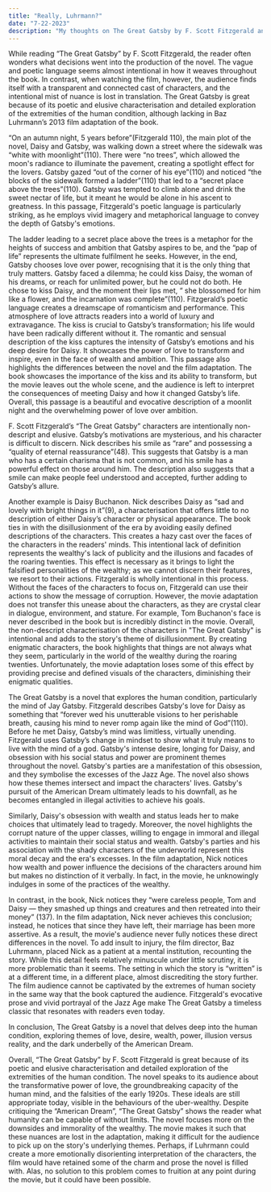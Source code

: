 ```yaml
---
title: "Really, Luhrmann?"
date: "7-22-2023"
description: "My thoughts on The Great Gatsby by F. Scott Fitzgerald and the 2013 film adaptation by Baz Luhrmann"
---
```

While reading “The Great Gatsby” by F. Scott Fitzgerald, the reader often wonders what decisions went into the production of the novel. The vague and poetic language seems almost intentional in how it weaves throughout the book. In contrast, when watching the film, however, the audience finds itself with a transparent and connected cast of characters, and the intentional mist of nuance is lost in translation. The Great Gatsby is great because of its poetic and elusive characterisation and detailed exploration of the extremities of the human condition, although lacking in Baz Luhrmann’s 2013 film adaptation of the book.

“On an autumn night, 5 years before”(Fitzgerald 110), the main plot of the novel, Daisy and Gatsby, was walking down a street where the sidewalk was “white with moonlight”(110). There were “no trees”, which allowed the moon's radiance to illuminate the pavement, creating a spotlight effect for the lovers. Gatsby gazed “out of the corner of his eye”(110) and noticed “the blocks of the sidewalk formed a ladder”(110) that led to a “secret place above the trees”(110). Gatsby was tempted to climb alone and drink the sweet nectar of life, but it meant he would be alone in his ascent to greatness. In this passage, Fitzgerald's poetic language is particularly striking, as he employs vivid imagery and metaphorical language to convey the depth of Gatsby's emotions.

The ladder leading to a secret place above the trees is a metaphor for the heights of success and ambition that Gatsby aspires to be, and the “pap of life” represents the ultimate fulfilment he seeks. However, in the end, Gatsby chooses love over power, recognising that it is the only thing that truly matters. Gatsby faced a dilemma; he could kiss Daisy, the woman of his dreams, or reach for unlimited power, but he could not do both. He chose to kiss Daisy, and the moment their lips met, “ she blossomed for him like a flower, and the incarnation was complete”(110). Fitzgerald’s poetic language creates a dreamscape of romanticism and performance. This atmosphere of love attracts readers into a world of luxury and extravagance. The kiss is crucial to Gatsby’s transformation; his life would have been radically different without it. The romantic and sensual description of the kiss captures the intensity of Gatsby’s emotions and his deep desire for Daisy. It showcases the power of love to transform and inspire, even in the face of wealth and ambition. This passage also highlights the differences between the novel and the film adaptation. The book showcases the importance of the kiss and its ability to transform, but the movie leaves out the whole scene, and the audience is left to interpret the consequences of meeting Daisy and how it changed Gatsby’s life. Overall, this passage is a beautiful and evocative description of a moonlit night and the overwhelming power of love over ambition.

F. Scott Fitzgerald’s “The Great Gatsby” characters are intentionally non-descript and elusive. Gatsby’s motivations are mysterious, and his character is difficult to discern. Nick describes his smile as “rare” and possessing a “quality of eternal reassurance”(48). This suggests that Gatsby is a man who has a certain charisma that is not common, and his smile has a powerful effect on those around him. The description also suggests that a smile can make people feel understood and accepted, further adding to Gatsby’s allure.

Another example is Daisy Buchanon. Nick describes Daisy as “sad and lovely with bright things in it”(9), a characterisation that offers little to no description of either Daisy’s character or physical appearance. The book ties in with the disillusionment of the era by avoiding easily defined descriptions of the characters. This creates a hazy cast over the faces of the characters in the readers' minds. This intentional lack of definition represents the wealthy's lack of publicity and the illusions and facades of the roaring twenties. This effect is necessary as it brings to light the falsified personalities of the wealthy; as we cannot discern their features, we resort to their actions. Fitzgerald is wholly intentional in this process. Without the faces of the characters to focus on, Fitzgerald can use their actions to show the message of corruption. However, the movie adaptation does not transfer this unease about the characters, as they are crystal clear in dialogue, environment, and stature. For example, Tom Buchanon's face is never described in the book but is incredibly distinct in the movie. Overall, the non-descript characterisation of the characters in "The Great Gatsby" is intentional and adds to the story's theme of disillusionment. By creating enigmatic characters, the book highlights that things are not always what they seem, particularly in the world of the wealthy during the roaring twenties. Unfortunately, the movie adaptation loses some of this effect by providing precise and defined visuals of the characters, diminishing their enigmatic qualities.

The Great Gatsby is a novel that explores the human condition, particularly the mind of Jay Gatsby. Fitzgerald describes Gatsby's love for Daisy as something that “forever wed his unutterable visions to her perishable breath, causing his mind to never romp again like the mind of God”(110). Before he met Daisy, Gatsby’s mind was limitless, virtually unending. Fitzgerald uses Gatsby’s change in mindset to show what it truly means to live with the mind of a god. Gatsby's intense desire, longing for Daisy, and obsession with his social status and power are prominent themes throughout the novel. Gatsby's parties are a manifestation of this obsession, and they symbolise the excesses of the Jazz Age. The novel also shows how these themes intersect and impact the characters' lives. Gatsby's pursuit of the American Dream ultimately leads to his downfall, as he becomes entangled in illegal activities to achieve his goals.

Similarly, Daisy's obsession with wealth and status leads her to make choices that ultimately lead to tragedy. Moreover, the novel highlights the corrupt nature of the upper classes, willing to engage in immoral and illegal activities to maintain their social status and wealth. Gatsby's parties and his association with the shady characters of the underworld represent this moral decay and the era's excesses. In the film adaptation, Nick notices how wealth and power influence the decisions of the characters around him but makes no distinction of it verbally. In fact, in the movie, he unknowingly indulges in some of the practices of the wealthy.

In contrast, in the book, Nick notices they “were careless people, Tom and Daisy — they smashed up things and creatures and then retreated into their money” (137). In the film adaptation, Nick never achieves this conclusion; instead, he notices that since they have left, their marriage has been more assertive. As a result, the movie's audience never fully notices these direct differences in the novel. To add insult to injury, the film director, Baz Luhrmann, placed Nick as a patient at a mental institution, recounting the story. While this detail feels relatively minuscule under little scrutiny, it is more problematic than it seems. The setting in which the story is “written” is at a different time, in a different place, almost discrediting the story further. The film audience cannot be captivated by the extremes of human society in the same way that the book captured the audience. Fitzgerald's evocative prose and vivid portrayal of the Jazz Age make The Great Gatsby a timeless classic that resonates with readers even today.

In conclusion, The Great Gatsby is a novel that delves deep into the human condition, exploring themes of love, desire, wealth, power, illusion versus reality, and the dark underbelly of the American Dream. 

Overall, “The Great Gatsby” by F. Scott Fitzgerald is great because of its poetic and elusive characterisation and detailed exploration of the extremities of the human condition. The novel speaks to its audience about the transformative power of love, the groundbreaking capacity of the human mind, and the falsities of the early 1920s. These ideals are still appropriate today, visible in the behaviours of the uber-wealthy. Despite critiquing the “American Dream”, “The Great Gatsby” shows the reader what humanity can be capable of without limits. The novel focuses more on the downsides and immorality of the wealthy. The movie makes it such that these nuances are lost in the adaptation, making it difficult for the audience to pick up on the story's underlying themes. Perhaps, if Luhrmann could create a more emotionally disorienting interpretation of the characters, the film would have retained some of the charm and prose the novel is filled with. Alas, no solution to this problem comes to fruition at any point during the movie, but it could have been possible.